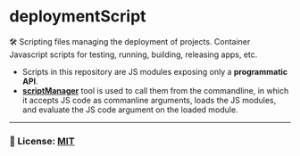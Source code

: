 # deploymentScript
🛠 Scripting files managing the deployment of projects. Container Javascript scripts for testing, running, building, releasing apps, etc.
 - Scripts in this repository are JS modules exposing only a **programmatic API**. 
 - [**scriptManager**](https://github.com/AppScriptIO/scriptManager) tool is used to call them from the commandline, in which it accepts JS code as commanline arguments, loads the JS modules, and evaluate the JS code argument on the loaded module.
___

### 🔑 License: [MIT](/.github/LICENSE)
